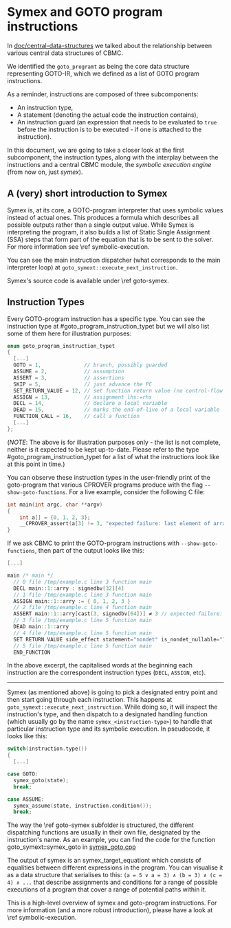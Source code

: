 # Symex and GOTO program instructions

In [doc/central-data-structures](central-data-structures.md) we talked about
the relationship between various central data structures of CBMC.

We identified the `goto_programt` as being the core data structure representing
GOTO-IR, which we defined as a list of GOTO program instructions.

As a reminder, instructions are composed of three subcomponents:

* An instruction type,
* A statement (denoting the actual code the instruction contains),
* An instruction guard (an expression that needs to be evaluated to `true` before
  the instruction is to be executed - if one is attached to the instruction).

In this document, we are going to take a closer look at the first subcomponent,
the instruction types, along with the interplay between the instructions and a
central CBMC module, the *symbolic execution engine* (from now on, just *symex*).

## A (very) short introduction to Symex

Symex is, at its core, a GOTO-program interpreter that uses symbolic values instead of actual ones.
This produces a formula which describes all possible outputs rather than a single output value.
While Symex is interpreting the program, it also builds a list of Static Single Assignment (SSA)
steps that form part of the equation that is to be sent to the solver. For more information see
\ref symbolic-execution.

You can see the main instruction dispatcher (what corresponds to the main interpreter
loop) at `goto_symext::execute_next_instruction`.

Symex's source code is available under \ref goto-symex.

## Instruction Types

Every GOTO-program instruction has a specific type. You can see the instruction type
at #goto_program_instruction_typet but we will also list some of them here for illustration
purposes:

```c
enum goto_program_instruction_typet
{
  [...]
  GOTO = 1,              // branch, possibly guarded
  ASSUME = 2,            // assumption
  ASSERT = 3,            // assertions
  SKIP = 5,              // just advance the PC
  SET_RETURN_VALUE = 12, // set function return value (no control-flow change)
  ASSIGN = 13,           // assignment lhs:=rhs
  DECL = 14,             // declare a local variable
  DEAD = 15,             // marks the end-of-live of a local variable
  FUNCTION_CALL = 16,    // call a function
  [...]
};
```

(*NOTE*: The above is for illustration purposes only - the list is not complete, neither is it
expected to be kept up-to-date. Please refer to the type #goto_program_instruction_typet for a
list of what the instructions look like at this point in time.)

You can observe these instruction types in the user-friendly print of the goto-program that
various CPROVER programs produce with the flag `--show-goto-functions`. For a live example,
consider the following C file:

```c
int main(int argc, char **argv)
{
    int a[] = {0, 1, 2, 3};
    __CPROVER_assert(a[3] != 3, "expected failure: last element of array 'a' is equal to 3");
}
```

If we ask CBMC to print the GOTO-program instructions with `--show-goto-functions`, then part
of the output looks like this:

```c
[...]

main /* main */
  // 0 file /tmp/example.c line 3 function main
  DECL main::1::arry : signedbv[32][4]
  // 1 file /tmp/example.c line 3 function main
  ASSIGN main::1::arry := { 0, 1, 2, 3 }
  // 2 file /tmp/example.c line 4 function main
  ASSERT main::1::arry[cast(3, signedbv[64])] ≠ 3 // expected failure: last arry element is equal to 3
  // 3 file /tmp/example.c line 5 function main
  DEAD main::1::arry
  // 4 file /tmp/example.c line 5 function main
  SET RETURN VALUE side_effect statement="nondet" is_nondet_nullable="1"
  // 5 file /tmp/example.c line 5 function main
  END_FUNCTION
```

In the above excerpt, the capitalised words at the beginning each instruction are the
correspondent instruction types (`DECL`, `ASSIGN`, etc).

---

Symex (as mentioned above) is going to pick a designated entry point and then start going through
each instruction. This happens at `goto_symext::execute_next_instruction`. While doing so, it will
inspect the instruction's type, and then dispatch to a designated handling function (which usually
go by the name `symex_<instruction-type>`) to handle that particular instruction type and its
symbolic execution. In pseudocode, it looks like this:

```c
switch(instruction.type())
{
  [...]

case GOTO:
  symex_goto(state);
  break;

case ASSUME:
  symex_assume(state, instruction.condition());
  break;
```

The way the \ref goto-symex subfolder is structured, the different
dispatching functions are usually in their own file, designated by the instruction's
name. As an example, you can find the code for the function goto_symext::symex_goto
in [symex_goto.cpp](../../src/goto-symex/symex_goto.cpp)

The output of symex is an symex_target_equationt which consists of equalities between
different expressions in the program. You can visualise it as a data structure that
serialises to this: `(a = 5 ∨ a = 3) ∧ (b = 3) ∧ (c = 4) ∧ ...` that describe assignments
and conditions for a range of possible executions of a program that cover a range of
potential paths within it.

This is a high-level overview of symex and goto-program instructions.
For more information (and a more robust introduction), please have a look
at \ref symbolic-execution.
